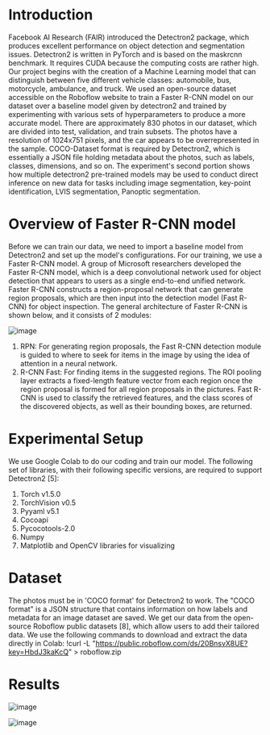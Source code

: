 # Introduction

Facebook AI Research (FAIR) introduced the Detectron2 package, which produces excellent performance on object detection and segmentation issues. Detectron2 is written in PyTorch and is based on the maskrcnn benchmark. It requires CUDA because the computing costs are rather high.
Our project begins with the creation of a Machine Learning model that can distinguish between five different vehicle classes: automobile, bus, motorcycle, ambulance, and truck. We used an open-source dataset accessible on the Roboflow website to train a Faster R-CNN model on our dataset over a baseline model given by detectron2 and trained by experimenting with various sets of hyperparameters to produce a more accurate model. There are approximately 830 photos in our dataset, which are divided into test, validation, and train subsets. The photos have a resolution of 1024x751 pixels, and the car appears to be overrepresented in the sample. COCO-Dataset format is required by Detectron2, which is essentially a JSON file holding metadata about the photos, such as labels, classes, dimensions, and so on.
The experiment's second portion shows how multiple detectron2 pre-trained models may be used to conduct direct inference on new data for tasks including image segmentation, key-point identification, LVIS segmentation, Panoptic segmentation.

# Overview of Faster R-CNN model

Before we can train our data, we need to import a baseline model from Detectron2 and set up the model's configurations. For our training, we use a Faster R-CNN model. A group of Microsoft researchers developed the Faster R-CNN model, which is a deep convolutional network used for object detection that appears to users as a single end-to-end unified network. Faster R-CNN constructs a region-proposal network that can generate region proposals, which are then input into the detection model (Fast R-CNN) for object inspection.
The general architecture of Faster R-CNN is shown below, and it consists of 2 modules:

![image](https://user-images.githubusercontent.com/33214665/148707396-63b36b28-3a16-4231-a80a-e99e53fdc9d5.png)

1. RPN: For generating region proposals, the Fast R-CNN detection module is guided to where to seek for items in the image by using the idea of attention in a neural network.
2. R-CNN Fast: For finding items in the suggested regions. The ROI pooling layer extracts a fixed-length feature vector from each region once the region proposal is formed for all region proposals in the pictures. Fast R-CNN is used to classify the retrieved features, and the class scores of the discovered objects, as well as their bounding boxes, are returned.

# Experimental Setup

We use Google Colab to do our coding and train our model. The following set of libraries, with their following specific versions, are required to support Detectron2 [5]:
1. Torch v1.5.0
2. TorchVision v0.5
3. Pyyaml v5.1
4. Cocoapi
5. Pycocotools-2.0
6. Numpy
7. Matplotlib and OpenCV libraries for visualizing

# Dataset

The photos must be in 'COCO format' for Detectron2 to work. The "COCO format" is a JSON structure that contains information on how labels and metadata for an image dataset are saved. We get our data from the open-source Roboflow public datasets [8], which allow users to add their tailored data. We use the following commands to download and extract the data directly in Colab:
!curl -L "https://public.roboflow.com/ds/20BnsvX8UE?key=HbdJ3kaKcQ" > roboflow.zip


# Results

![image](https://user-images.githubusercontent.com/33214665/148707458-228e9ccb-ea54-47cd-9ea9-99028b6ff4c0.png)

![image](https://user-images.githubusercontent.com/33214665/148707460-68c95b42-2fd7-405b-9bda-4129f39b0167.png)
